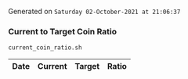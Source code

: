 Generated on `Saturday 02-October-2021 at 21:06:37`

### Current to Target Coin Ratio
`current_coin_ratio.sh`

Date|Current|Target|Ratio
---|---|---|---
